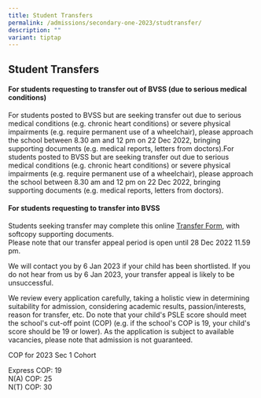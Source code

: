 ```yaml
---
title: Student Transfers
permalink: /admissions/secondary-one-2023/studtransfer/
description: ""
variant: tiptap
---
```

## Student Transfers

#### For students requesting to transfer out of BVSS (due to serious medical conditions)

For students posted to BVSS but are seeking transfer out due to serious medical conditions (e.g. chronic heart conditions) or severe physical impairments (e.g. require permanent use of a wheelchair), please approach the school between 8.30 am and 12 pm on 22 Dec 2022, bringing supporting documents (e.g. medical reports, letters from doctors).For students posted to BVSS but are seeking transfer out due to serious medical conditions (e.g. chronic heart conditions) or severe physical impairments (e.g. require permanent use of a wheelchair), please approach the school between 8.30 am and 12 pm on 22 Dec 2022, bringing supporting documents (e.g. medical reports, letters from doctors).

#### For students requesting to transfer into BVSS

Students seeking transfer may complete this online&nbsp;[Transfer Form](https://form.gov.sg/633397664d988800120474a4), with softcopy supporting documents.  
Please note that our transfer appeal period is open until 28 Dec 2022 11.59 pm.&nbsp;

We will contact you by 6 Jan 2023 if your child has been shortlisted. If you do not hear from us by 6 Jan 2023, your transfer appeal is likely to be unsuccessful.  
  
We review every application carefully, taking a holistic view in determining suitability for admission, considering academic results, passion/interests, reason for transfer, etc. Do note that your child's PSLE score should meet the school's cut-off point (COP) (e.g. if the school's COP is 19, your child's score should be 19 or lower). As the application is subject to available vacancies, please note that admission is not guaranteed.

COP for 2023 Sec 1 Cohort  
  
Express COP: 19 <br>
N(A) COP: 25 <br>
N(T) COP: 30